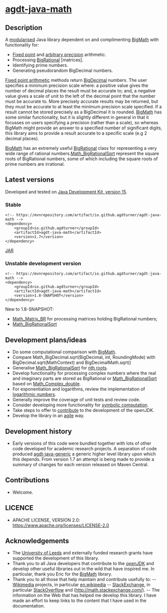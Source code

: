 # [agdt-java-math](https://github.com/agdturner/agdt-java-math)

## Description
A [modularised](https://en.wikipedia.org/wiki/Java_Platform_Module_System) Java library dependent on and complimenting [BigMath](https://github.com/eobermuhlner/big-math) with functionality for:
- [Fixed point](https://en.wikipedia.org/wiki/Fixed-point_arithmetic) and [arbitrary precision](https://en.wikipedia.org/wiki/Arbitrary-precision_arithmetic) arithmetic.
- Processing [BigRational](https://github.com/eobermuhlner/big-math/blob/master/ch.obermuhlner.math.big/src/main/java/ch/obermuhlner/math/big/BigRational.java) [matrices].
- Identifying prime numbers.
- Generating pseudorandom BigDecimal numbers.

[Fixed point arithmetic](https://en.wikipedia.org/wiki/Fixed-point_arithmetic) methods return [BigDecimal](https://docs.oracle.com/en/java/javase/15/docs/api/java.base/java/math/BigDecimal.html) numbers. The user specifies a minimum precision scale where: a positive value gives the number of decimal places the result must be accurate to; and, a negative value gives a scale of unit to the left of the decimal point that the number must be accurate to. More precisely accurate results may be returned, but they must be accurate to at least the minimum precision scale specified. If a result cannot be stored precisely as a BigDecimal it is rounded. [BigMath](https://github.com/eobermuhlner/big-math) has some similar functionality, but it is slightly different in general in that it focusses on users specifying a precision (rather than a scale), so whereas BigMath might provide an answer to a specified number of significant digits, this library aims to provide a result accurate to a specific scale (e.g 2 decimal places).

[BigMath](https://github.com/eobermuhlner/big-math) has an extremely useful [BigRational](https://github.com/eobermuhlner/big-math/blob/master/ch.obermuhlner.math.big/src/main/java/ch/obermuhlner/math/big/BigRational.java) class for representing a very wide range of rational numbers.[Math_BigRationalSqrt](https://github.com/agdturner/agdt-java-math/blob/master/src/main/java/uk/ac/leeds/ccg/math/Math_BigRationalSqrt.java) represent the square roots of BigRational numbers, some of which including the square roots of prime numbers are irrational.

## Latest versions
Developed and tested on [Java Development Kit, version 15](https://openjdk.java.net/projects/jdk/15/).
### Stable
```
<!-- https://mvnrepository.com/artifact/io.github.agdturner/agdt-java-math -->
<dependency>
    <groupId>io.github.agdturner</groupId>
    <artifactId>agdt-java-math</artifactId>
    <version>1.7</version>
</dependency>
```
[JAR](https://repo1.maven.org/maven2/io/github/agdturner/agdt-java-math/1.7/agdt-java-math-1.7.jar)

### Unstable development version
```
<!-- https://mvnrepository.com/artifact/io.github.agdturner/agdt-java-math -->
<dependency>
    <groupId>io.github.agdturner</groupId>
    <artifactId>agdt-java-math</artifactId>
    <version>1.8-SNAPSHOT</version>
</dependency>
```
[//]: # (Move to version history section if/when a new version and summary are added)
New to 1.8-SNAPSHOT:
- [Math_Matrix_BR](https://github.com/agdturner/agdt-java-math/blob/master/src/main/java/uk/ac/leeds/ccg/math/matrices/Math_Matrix_BR.java) for processing matrices holding BigRational numbers;
- [Math_BigRationalSqrt](https://github.com/agdturner/agdt-java-math/blob/master/src/main/java/uk/ac/leeds/ccg/math/Math_BigRationalSqrt.java)

## Development plans/ideas
- Do some computational comparison with [BigMath](https://github.com/eobermuhlner/big-math).
- Compare Math_BigDecimal.sqrt(BigDecimal, int, RoundingMode) with BigDecimal.sqrt(MathContext) and BigDecimalMath.sqrt()
- Generalise [Math_BigRationalSqrt](https://github.com/agdturner/agdt-java-math/blob/master/src/main/java/uk/ac/leeds/ccg/math/Math_BigRationalSqrt.java) for [nth roots](https://en.wikipedia.org/wiki/Nth_root).
- Develop functionality for processing complex numbers where the real and imaginary parts are stored as BigRational or [Math_BigRationalSqrt](https://github.com/agdturner/agdt-java-math/blob/master/src/main/java/uk/ac/leeds/ccg/math/Math_BigRationalSqrt.java) based on [Math_Complex_double](https://github.com/agdturner/agdt-java-math/blob/master/src/main/java/uk/ac/leeds/ccg/math/Math_Complex_double.java).
- For exponentiation and logarithms, review the implementation of [logarithmic numbers](https://en.wikipedia.org/wiki/Logarithmic_number_system).
- Generally improve the coverage of unit tests and review code.
- Consider developing more functionality for [symbolic computation](https://en.wikipedia.org/wiki/Symbolic_computation).
- Take steps to offer to [contribute](https://openjdk.java.net/contribute/) to the development of the openJDK.
- Develop the library in an [agile](https://en.wikipedia.org/wiki/Agile_software_development) way.

## Development history
- Early versions of this code were bundled together with lots of other code developed for academic research projects. A separation of code produced [agdt-java-generic](https://github.com/agdturner/agdt-java-generic) a generic higher level library upon which this depends. From version 1.7 an attempt is being made to provide a summary of changes for each version released on Maven Central.

## Contributions
- Welcome.

## LICENCE
- APACHE LICENSE, VERSION 2.0: https://www.apache.org/licenses/LICENSE-2.0

## Acknowledgements
- The [University of Leeds](http://www.leeds.ac.uk) and externally funded research grants have supported the development of this library.
- Thank you to all Java developers that contribute to the [openJDK](https://openjdk.java.net/) and develop other useful libraries out in the wild that have inspired me. In particular, thank you Eric for the [BigMath](https://github.com/eobermuhlner/big-math) library.
- Thank you to all those that help maintain and contribute usefully to:
-- [Wikimedia](https://www.wikimedia.org/) projects, in particular [en.wikipedia](https://en.wikipedia.org/wiki/Main_Page)
-- [StackExchange](https://stackexchange.com), in particular [StackOverflow](https://stackoverflow.com/) and (http://math.stackexchange.com/).
-- The information on the Web that has helped me develop this library. I have made an effort to keep links to the content that I have used in the documentation.
